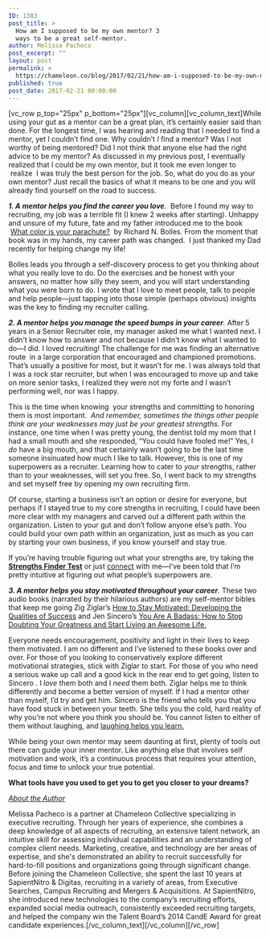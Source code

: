 ```yaml
---
ID: 1383
post_title: >
  How am I supposed to be my own mentor? 3
  ways to be a great self-mentor.
author: Melissa Pacheco
post_excerpt: ""
layout: post
permalink: >
  https://chameleon.co/blog/2017/02/21/how-am-i-supposed-to-be-my-own-mentor-3-ways-to-be-a-great-self-mentor/
published: true
post_date: 2017-02-21 00:00:00
---
```

[vc_row p_top="25px" p_bottom="25px"][vc_column][vc_column_text]<span style="font-weight: 400;">While using your gut as a mentor can be a great plan, it’s certainly easier said than done. For the longest time, I was hearing and reading that I needed to find a mentor, yet I couldn’t find one. Why couldn’t </span><em>I</em><span style="font-weight: 400;"> find a mentor? Was I not worthy of being mentored? Did I not think that anyone else had the right advice to be my mentor? As discussed in my previous post, I eventually realized that I could be my own mentor, but it took me even longer to  realize  I was truly the best person for the job. So, what do you do as your own mentor? Just recall the basics of what it means to be one and you will already find yourself on the road to success.  </span>

<em><strong>1.</strong><b> A mentor helps you find the career you love</b></em><span style="font-weight: 400;">.  Before I found my way to recruiting, my job was a terrible fit (I knew 2 weeks after starting). Unhappy and unsure of my future, fate and my father introduced me to the book  </span><a href="https://www.amazon.com/What-Color-Your-Parachute-2016/dp/1501274643"><span style="font-weight: 400;">What color is your parachute?</span></a><span style="font-weight: 400;">  by </span><span style="font-weight: 400;">Richard N. Bolles. From the moment that book was in my hands, my career path was changed. </span><span style="font-weight: 400;"> I just thanked my Dad recently for helping change my life! </span>

Bolles leads you through a self-discovery process to get you thinking about what you really love to do. Do the exercises and be honest with your answers, no matter how silly they seem, and you will start understanding what you were born to do. I wrote that I love to meet people, talk to people and help people—just tapping into those simple (perhaps obvious) insights was the key to finding my recruiter calling.

<em><b>2. A mentor helps you manage the speed bumps in your career</b></em><span style="font-weight: 400;"><em>.</em> After 5 years in a Senior Recruiter role, my manager asked me what I wanted next. I didn’t know how to answer and not because I didn't know what I wanted to do—I did. I loved recruiting! The challenge for me was finding an alternative route  in a large corporation that encouraged and championed promotions. That’s usually a positive for most, but it wasn’t for me. I was always told that I was a rock star recruiter, but when I was encouraged to move up and take on more senior tasks, I realized they were not my forte and I wasn’t performing well, nor was I happy.  </span>

This is the time when knowing  your strengths and committing to honoring them is most important.  <i><span style="font-weight: 400;">And remember, sometimes the things other people think are your weaknesses may just be your greatest strengths.</span></i><span style="font-weight: 400;"> For instance, one time when I was pretty young, the dentist told my mom that I had a small mouth and she responded, “You could have fooled me!” Yes, I </span><i><span style="font-weight: 400;">do</span></i><span style="font-weight: 400;"> have a big mouth, and that certainly wasn’t going to be the last time someone insinuated how much I like to talk. However, this is one of my superpowers as a recruiter. Learning how to cater to </span><i><span style="font-weight: 400;">your</span></i><span style="font-weight: 400;"> strengths, rather than to your weaknesses, will set you free. </span>So, I went back to my strengths and set myself free by opening my own recruiting firm.

<span style="font-weight: 400;">Of course, starting a business isn’t an option or desire for everyone, but perhaps if I stayed true to my core strengths in recruiting, I could have been more clear with my managers and carved out a different path within the organization. Listen to your gut and don’t follow anyone else’s path. You could build your own path within an organization, just as much as you can by starting your own business, if you know yourself and stay true. </span>

If you’re having trouble figuring out what your strengths are, try taking the <a href="https://www.gallupstrengthscenter.com/Purchase/en-US/Index?utm_source=googadwords&amp;utm_medium=ad&amp;utm_campaign=csfsiteextension&amp;gclid=CjwKEAiA7ejCBRDlp8uF6ezPnjoSJAAPED7MJ1nIu_PqCDkpW-jdM2HKKT6TAXn-jOfq2RiL2R-pHRoCDdvw_wcB"><b>Strengths Finder Test</b></a><span style="font-weight: 400;"> or just </span><a href="https://www.linkedin.com/in/creativeandmarketingrecruiter"><span style="font-weight: 400;">connect</span></a><span style="font-weight: 400;"> with me—I’ve been told that I’m pretty intuitive at figuring out what people’s superpowers are.</span>

<em><b>3. A mentor helps you stay motivated throughout your career</b></em><span style="font-weight: 400;"><em>.</em> These two audio books (narrated by their hilarious authors) are my self-mentor bibles that keep me going Zig Ziglar’s </span><a href="https://www.amazon.com/How-Stay-Motivated-Developing-Qualities/dp/B001E4SMKG"><span style="font-weight: 400;">How to Stay Motivated: Developing the Qualities of Success</span></a><span style="font-weight: 400;"> and Jen Sincero’s </span><a href="https://www.amazon.com/You-Are-Badass-Doubting-Greatness/dp/0762447699/ref=sr_1_1?s=books&amp;ie=UTF8&amp;qid=1482393375&amp;sr=1-1&amp;keywords=you+are+a+badass"><span style="font-weight: 400;">You Are A Badass: How to Stop Doubting Your Greatness and Start Living an Awesome Life.</span></a>

<span style="font-weight: 400;">Everyone needs encouragement, positivity and light in their lives to keep them motivated. I am no different and I’ve listened to these books over and over. For those of you looking to conservatively explore different motivational strategies, stick with Ziglar to start. For those of you who need a serious wake up call and a good kick in the rear end to get going, listen to Sincero . I </span><i><span style="font-weight: 400;">love</span></i><span style="font-weight: 400;"> them both and I </span><i><span style="font-weight: 400;">need</span></i><span style="font-weight: 400;"> them both. </span>Ziglar helps me to think differently and become a better version of myself. If I had a mentor other than myself, I’d try and get him. Sincero is the friend who tells you that you have food stuck in between your teeth. She tells you the cold, hard reality of why you’re not where you think you should be. You cannot listen to either of them without laughing, and <a href="https://www.apa.org/monitor/jun06/learning.aspx"><span style="font-weight: 400;">laughing helps you learn.</span></a>

<span style="font-weight: 400;">While being your own mentor may seem daunting at first, plenty of tools out there can guide your inner mentor. Like anything else that involves self motivation and work, it’s a continuous process that requires your attention, focus and time to unlock your true potential.</span>

<strong>What tools have you used to get you to get you closer to your dreams?  </strong>

<span style="text-decoration: underline;"><em>About the Author</em></span>

Melissa Pacheco is a partner at Chameleon Collective specializing in executive recruiting. Through her years of experience, she combines a deep knowledge of all aspects of recruiting, an extensive talent network, an intuitive skill for assessing individual capabilities and an understanding of complex client needs. Marketing, creative, and technology are her areas of expertise, and she's demonstrated an ability to recruit successfully for hard-to-fill positions and organizations going through significant change. Before joining the Chameleon Collective, she spent the last 10 years at SapientNitro &amp; Digitas, recruiting in a variety of areas, from Executive Searches, Campus Recruiting and Mergers &amp; Acquisitions. At SapientNitro, she introduced new technologies to the company’s recruiting efforts, expanded social media outreach, consistently exceeded recruiting targets, and helped the company win the Talent Board’s 2014 CandE Award for great candidate experiences.[/vc_column_text][/vc_column][/vc_row]